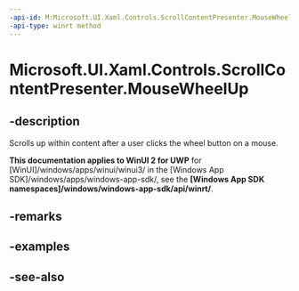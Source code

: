 ```yaml
---
-api-id: M:Microsoft.UI.Xaml.Controls.ScrollContentPresenter.MouseWheelUp
-api-type: winrt method
---
```


<!-- Method syntax
public void MouseWheelUp()
-->

# Microsoft.UI.Xaml.Controls.ScrollContentPresenter.MouseWheelUp

## -description
Scrolls up within content after a user clicks the wheel button on a mouse.

**This documentation applies to WinUI 2 for UWP** for [WinUI]/windows/apps/winui/winui3/ in the [Windows App SDK]/windows/apps/windows-app-sdk/, see the **[Windows App SDK namespaces]/windows/windows-app-sdk/api/winrt/**.

## -remarks

## -examples

## -see-also
